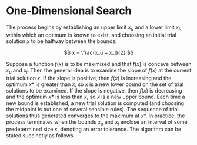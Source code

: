 # One-Dimensional Search

The process begins by establishing an upper limit $x_u$ and a lower limit $x_l$, within which an optimum is known to exist, and choosing an initial trial solution $x$ to be halfway between the bounds: 

$$
x = \frac{x_u + x_l}{2}
$$

Suppose a function $f(x)$ is to be maximized and that $f(x)$ is concave between $x_u$ and $x_l$. Then the general idea is to examine the slope of $f(x)$ at the current trial solution $x$. If the slope is positive, then $f(x)$ is increasing and the optimum $x*$ is greater than $x$, so $x$ is a new lower bound on the set of trial solutions to be examined. If the slope is negative, then $f(x)$ is decreasing and the optimum $x*$ is less than $x$, so $x$ is a new upper bound. Each time a new bound is established, a new trial solution is computed (and choosing the midpoint is but one of several sensible rules). The sequence of trial solutions thus generated converges to the maximum at $x*$. In practice, the process terminates when the bounds $x_u$ and $x_l$ enclose an interval of some predetermined size $ε$, denoting an error tolerance. The algorithm can be stated succinctly as follows.